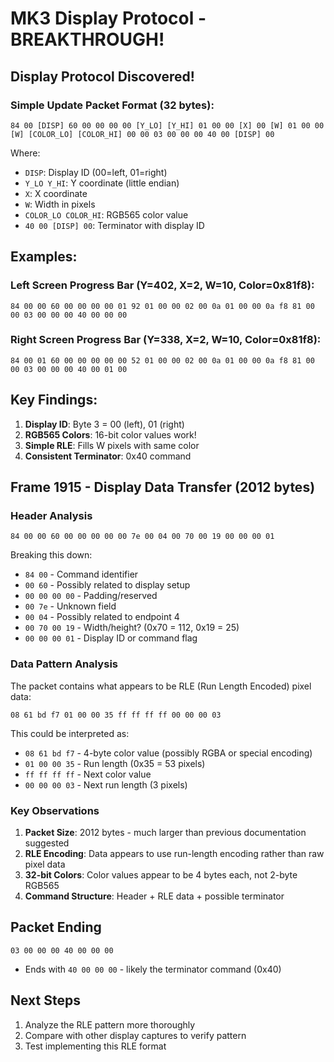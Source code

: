 # MK3 Display Protocol - BREAKTHROUGH!

## Display Protocol Discovered!

### Simple Update Packet Format (32 bytes):
```
84 00 [DISP] 60 00 00 00 00 [Y_LO] [Y_HI] 01 00 00 [X] 00 [W] 01 00 00 [W] [COLOR_LO] [COLOR_HI] 00 00 03 00 00 00 40 00 [DISP] 00
```

Where:
- `DISP`: Display ID (00=left, 01=right)  
- `Y_LO Y_HI`: Y coordinate (little endian)
- `X`: X coordinate 
- `W`: Width in pixels
- `COLOR_LO COLOR_HI`: RGB565 color value
- `40 00 [DISP] 00`: Terminator with display ID

## Examples:

### Left Screen Progress Bar (Y=402, X=2, W=10, Color=0x81f8):
```
84 00 00 60 00 00 00 00 01 92 01 00 00 02 00 0a 01 00 00 0a f8 81 00 00 03 00 00 00 40 00 00 00
```

### Right Screen Progress Bar (Y=338, X=2, W=10, Color=0x81f8):  
```
84 00 01 60 00 00 00 00 00 52 01 00 00 02 00 0a 01 00 00 0a f8 81 00 00 03 00 00 00 40 00 01 00
```

## Key Findings:
1. **Display ID**: Byte 3 = 00 (left), 01 (right)
2. **RGB565 Colors**: 16-bit color values work!
3. **Simple RLE**: Fills W pixels with same color
4. **Consistent Terminator**: 0x40 command

## Frame 1915 - Display Data Transfer (2012 bytes)

### Header Analysis
```
84 00 00 60 00 00 00 00 00 7e 00 04 00 70 00 19 00 00 00 01
```

Breaking this down:
- `84 00` - Command identifier 
- `00 60` - Possibly related to display setup
- `00 00 00 00` - Padding/reserved
- `00 7e` - Unknown field
- `00 04` - Possibly related to endpoint 4
- `00 70 00 19` - Width/height? (0x70 = 112, 0x19 = 25)
- `00 00 00 01` - Display ID or command flag

### Data Pattern Analysis
The packet contains what appears to be RLE (Run Length Encoded) pixel data:

```
08 61 bd f7 01 00 00 35 ff ff ff ff 00 00 00 03
```

This could be interpreted as:
- `08 61 bd f7` - 4-byte color value (possibly RGBA or special encoding)
- `01 00 00 35` - Run length (0x35 = 53 pixels)
- `ff ff ff ff` - Next color value
- `00 00 00 03` - Next run length (3 pixels)

### Key Observations
1. **Packet Size**: 2012 bytes - much larger than previous documentation suggested
2. **RLE Encoding**: Data appears to use run-length encoding rather than raw pixel data
3. **32-bit Colors**: Color values appear to be 4 bytes each, not 2-byte RGB565
4. **Command Structure**: Header + RLE data + possible terminator

## Packet Ending
```
03 00 00 00 40 00 00 00
```
- Ends with `40 00 00 00` - likely the terminator command (0x40)

## Next Steps
1. Analyze the RLE pattern more thoroughly
2. Compare with other display captures to verify pattern
3. Test implementing this RLE format
